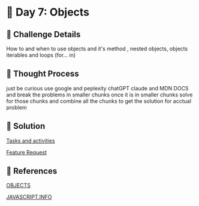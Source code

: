 # 🌟 Day 7: Objects 

## 📜 Challenge Details

How to and when to use objects and it's method , nested objects, objects iterables and loops (for... in)

## 📝 Thought Process

just be curious use google and peplexity chatGPT claude and MDN DOCS and break the problems in smaller chunks once it is in smaller chunks solve for those chunks and combine all the chunks to get the solution for acctual problem

## 🔎 Solution

[Tasks and activities](https://github.com/SURENDRA-BABU-VUNNAM/JavaScript-30-Day-challenge/tree/main/07_Day_7_objects/01_tasks_and_activities)

[Feature Request](https://github.com/SURENDRA-BABU-VUNNAM/JavaScript-30-Day-challenge/tree/main/07_Day_7_objects/02_feature_request)

## 🔗 References

[OBJECTS](https://www.perplexity.ai/search/explain-me-about-objects-and-h-g.H5zDCiR4CLysvI48KGQA)

[JAVASCRIPT.INFO](https://javascript.info/)